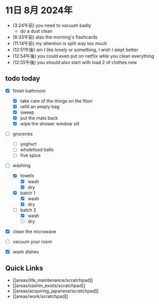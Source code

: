 # 11日 8月 2024年
- (3:24午前) you need to vacuum badly
  - do a dust clean
- (8:33午前) also the morning's flashcards
- (11:14午前) my attention is split way too much
- (12:51午後) am I like lonely or something, I wish I slept better
- (12:54午後) you could even put on netflix whle you clean everything
- (12:55午後) you should also start with load 2 of clothes now







## todo today
- [x] finish bathroom
  - [x] take care of the things on the floor
  - [x] refill an empty bag
  - [x] sweep
  - [x] put the mats back
  - [x] wipe the shower window sill
- [ ] groceries
  - [ ] yoghurt
  - [ ] wholefood balls
  - [ ] five spice
- [ ] washing
  - [x] towels
    - [x] wash
    - [x] dry
  - [x] batch 1
    - [x] wash
    - [x] dry
  - [ ] batch 2
    - [x] wash
    - [ ] dry
- [x] clean the microwave
- [ ] vacuum your room
- [x] wash dishes 
 



## Quick Links
- [[areas/life_maintenance/scratchpad]]
- [[areas/sashin_exists/scratchpad]]
- [[areas/acquiring_japanese/scratchpad]]
- [[areas/work/scratchpad]]
